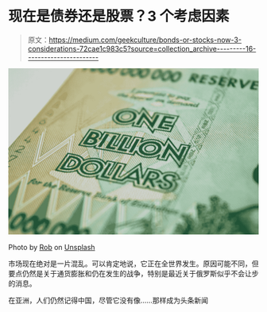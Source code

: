 # 现在是债券还是股票？3 个考虑因素

> 原文：<https://medium.com/geekculture/bonds-or-stocks-now-3-considerations-72cae1c983c5?source=collection_archive---------16----------------------->

![](img/826e268c8242bb5e8bd3077a9f2110e5.png)

Photo by [Rob](https://unsplash.com/@rrrob_?utm_source=unsplash&utm_medium=referral&utm_content=creditCopyText) on [Unsplash](https://unsplash.com/s/photos/inflation?utm_source=unsplash&utm_medium=referral&utm_content=creditCopyText)

市场现在绝对是一片混乱。可以肯定地说，它正在全世界发生。原因可能不同，但要点仍然是关于通货膨胀和仍在发生的战争，特别是最近关于俄罗斯似乎不会让步的消息。

在亚洲，人们仍然记得中国，尽管它没有像……那样成为头条新闻